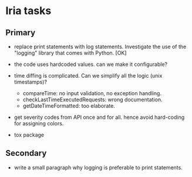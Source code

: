 # Iria tasks
## Primary
- replace print statements with log statements. Investigate the use of the "logging" library that comes with Python. [OK]
- the code uses hardcoded values. can we make it configurable?
- time diffing is complicated. Can we simplify all the logic (unix timestamps)?
  - compareTime: no input validation, no exception handling.
  - checkLastTimeExecutedRequests: wrong documentation.
  - getDateTimeFormatted: too elaborate.

- get severity codes from API once and for all. hence avoid hard-coding for assigning colors.
- tox package

## Secondary
- write a small paragraph why logging is preferable to print statements.
